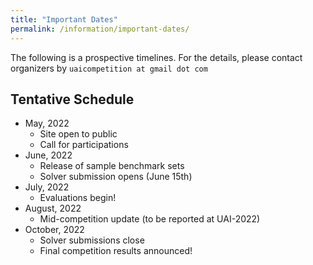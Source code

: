 ```yaml
---
title: "Important Dates"
permalink: /information/important-dates/
---
```

The following is a prospective timelines.
For the details, please contact organizers by `uaicompetition at gmail dot com`

## Tentative Schedule
* May, 2022
  * Site open to public
  * Call for participations
* June, 2022
  * Release of sample benchmark sets
  * Solver submission opens (June 15th)
* July, 2022
  * Evaluations begin!
* August, 2022
  * Mid-competition update (to be reported at UAI-2022)
* October, 2022
  * Solver submissions close
  * Final competition results announced!




